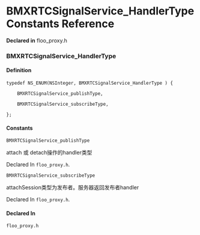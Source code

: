 # BMXRTCSignalService_HandlerType Constants Reference

  **Declared in** floo_proxy.h  

### BMXRTCSignalService_HandlerType

#### Definition
    typedef NS_ENUM(NSInteger, BMXRTCSignalService_HandlerType ) {   
        
        BMXRTCSignalService_publishType,
        
        BMXRTCSignalService_subscribeType,
        
    };

#### Constants

<a name="" title="BMXRTCSignalService_publishType"></a><code>BMXRTCSignalService_publishType</code>

attach 或 detach操作的handler类型

   Declared In `floo_proxy.h`.

<a name="" title="BMXRTCSignalService_subscribeType"></a><code>BMXRTCSignalService_subscribeType</code>

attachSession类型为发布者。服务器返回发布者handler

   Declared In `floo_proxy.h`.

#### Declared In
`floo_proxy.h`

